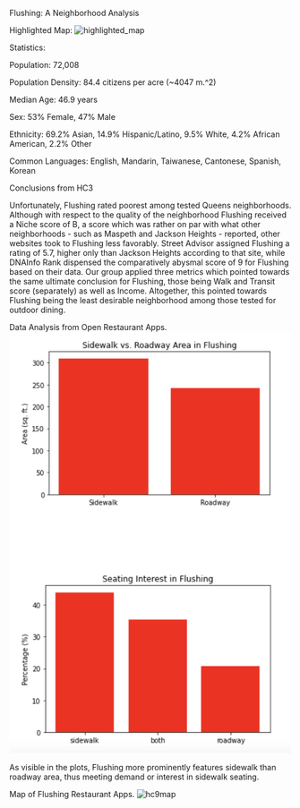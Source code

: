Flushing: A Neighborhood Analysis

Highlighted Map:
![highlighted_map](https://user-images.githubusercontent.com/92654328/142778387-73b61ad0-3e78-4e0e-a3d9-a3c949a85468.png)

Statistics:

Population: 72,008

Population Density: 84.4 citizens per acre (~4047 m.^2)

Median Age: 46.9 years

Sex: 53% Female, 47% Male

Ethnicity: 69.2% Asian, 14.9% Hispanic/Latino, 9.5% White, 4.2% African American, 2.2% Other

Common Languages: English, Mandarin, Taiwanese, Cantonese, Spanish, Korean

Conclusions from HC3

Unfortunately, Flushing rated poorest among tested Queens neighborhoods. Although with respect to the quality of the neighborhood Flushing received a Niche score of B, a score which was rather on par with what other neighborhoods - such as Maspeth and Jackson Heights - reported, other websites took to Flushing less favorably. Street Advisor assigned Flushing a rating of 5.7, higher only than Jackson Heights according to that site, while DNAInfo Rank dispensed the comparatively abysmal score of 9 for Flushing based on their data. Our group applied three metrics which pointed towards the same ultimate conclusion for Flushing, those being Walk and Transit score (separately) as well as Income. Altogether, this pointed towards Flushing being the least desirable neighborhood among those tested for outdoor dining.

Data Analysis from Open Restaurant Apps.
![flushing_data_analysis](flushing_data_analysis.jpg)

As visible in the plots, Flushing more prominently features sidewalk than roadway area, thus meeting demand or interest in sidewalk seating. 

Map of Flushing Restaurant Apps.
![hc9map](hc9map.jpg)
